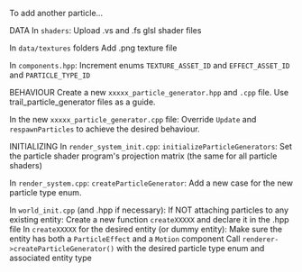 To add another particle...

DATA
In `shaders`:
Upload .vs and .fs glsl shader files

In `data/textures` folders
Add .png texture file

In `components.hpp`:
Increment enums `TEXTURE_ASSET_ID` and `EFFECT_ASSET_ID` and `PARTICLE_TYPE_ID`


BEHAVIOUR
Create a new `xxxxx_particle_generator.hpp` and `.cpp` file. Use trail_particle_generator files as a guide.

In the new `xxxxx_particle_generator.cpp` file:
Override `Update` and `respawnParticles` to achieve the desired behaviour.


INITIALIZING
In `render_system_init.cpp`:
`initializeParticleGenerators`: Set the particle shader program's projection matrix (the same for all particle shaders) 

In `render_system.cpp`:
`createParticleGenerator`: Add a new case for the new particle type enum.

In `world_init.cpp` (and .hpp if necessary):
If NOT attaching particles to any existing entity:
	Create a new function `createXXXXX` and declare it in the .hpp file
In `createXXXXX` for the desired entity (or dummy entity):
	Make sure the entity has both a `ParticleEffect` and a `Motion` component
	Call `renderer->createParticleGenerator()` with the desired particle type enum and associated entity type